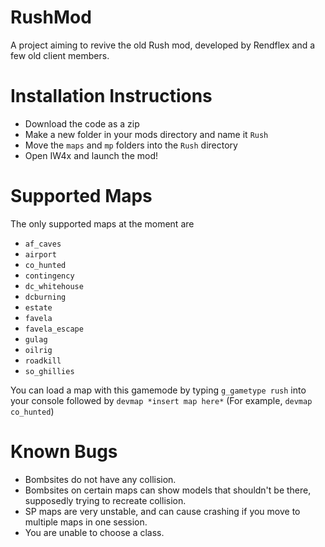 # RushMod
A project aiming to revive the old Rush mod, developed by Rendflex and a few old client members.

# Installation Instructions
- Download the code as a zip
- Make a new folder in your mods directory and name it ``Rush``
- Move the ``maps`` and ``mp`` folders into the ``Rush`` directory
- Open IW4x and launch the mod!

# Supported Maps

The only supported maps at the moment are
- ``af_caves``
- ``airport``
- ``co_hunted``
- ``contingency``
- ``dc_whitehouse``
- ``dcburning``
- ``estate``
- ``favela``
- ``favela_escape``
- ``gulag``
- ``oilrig``
- ``roadkill``
- ``so_ghillies``

You can load a map with this gamemode by typing ``g_gametype rush`` into your console followed by ``devmap *insert map here*`` (For example, ``devmap co_hunted``)

# Known Bugs
- Bombsites do not have any collision.
- Bombsites on certain maps can show models that shouldn't be there, supposedly trying to recreate collision.
- SP maps are very unstable, and can cause crashing if you move to multiple maps in one session.
- You are unable to choose a class.
